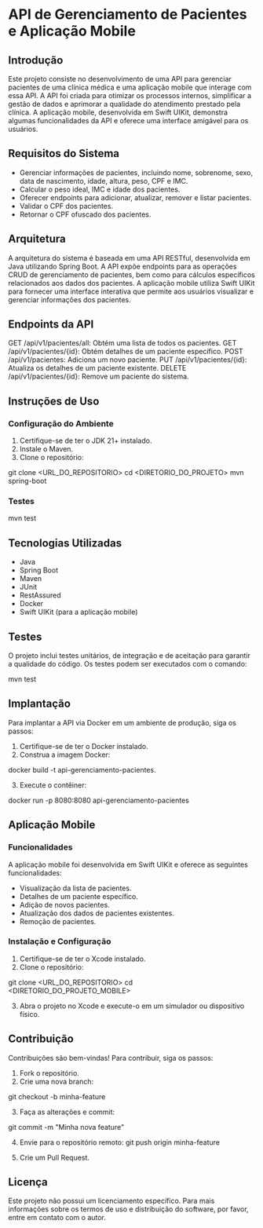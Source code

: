 # API de Gerenciamento de Pacientes e Aplicação Mobile

## Introdução
Este projeto consiste no desenvolvimento de uma API para gerenciar pacientes de uma clínica médica e uma aplicação mobile que interage com essa API. A API foi criada para otimizar os processos internos, simplificar a gestão de dados e aprimorar a qualidade do atendimento prestado pela clínica. A aplicação mobile, desenvolvida em Swift UIKit, demonstra algumas funcionalidades da API e oferece uma interface amigável para os usuários.

## Requisitos do Sistema
- Gerenciar informações de pacientes, incluindo nome, sobrenome, sexo, data de nascimento, idade, altura, peso, CPF e IMC.
- Calcular o peso ideal, IMC e idade dos pacientes.
- Oferecer endpoints para adicionar, atualizar, remover e listar pacientes.
- Validar o CPF dos pacientes.
- Retornar o CPF ofuscado dos pacientes.

## Arquitetura
A arquitetura do sistema é baseada em uma API RESTful, desenvolvida em Java utilizando Spring Boot. A API expõe endpoints para as operações CRUD de gerenciamento de pacientes, bem como para cálculos específicos relacionados aos dados dos pacientes. A aplicação mobile utiliza Swift UIKit para fornecer uma interface interativa que permite aos usuários visualizar e gerenciar informações dos pacientes.

## Endpoints da API

GET /api/v1/pacientes/all: Obtém uma lista de todos os pacientes.
GET /api/v1/pacientes/{id}: Obtém detalhes de um paciente específico.
POST /api/v1/pacientes: Adiciona um novo paciente.
PUT /api/v1/pacientes/{id}: Atualiza os detalhes de um paciente existente.
DELETE /api/v1/pacientes/{id}: Remove um paciente do sistema.


## Instruções de Uso

### Configuração do Ambiente
1. Certifique-se de ter o JDK 21+ instalado.
2. Instale o Maven.
3. Clone o repositório:

git clone <URL_DO_REPOSITORIO>
cd <DIRETORIO_DO_PROJETO>
mvn spring-boot


### Testes
mvn test


## Tecnologias Utilizadas
- Java
- Spring Boot
- Maven
- JUnit
- RestAssured
- Docker
- Swift UIKit (para a aplicação mobile)

## Testes
O projeto inclui testes unitários, de integração e de aceitação para garantir a qualidade do código. Os testes podem ser executados com o comando:

mvn test


## Implantação
Para implantar a API via Docker em um ambiente de produção, siga os passos:

1. Certifique-se de ter o Docker instalado.
2. Construa a imagem Docker:

docker build -t api-gerenciamento-pacientes.

3. Execute o contêiner:

docker run -p 8080:8080 api-gerenciamento-pacientes


## Aplicação Mobile

### Funcionalidades
A aplicação mobile foi desenvolvida em Swift UIKit e oferece as seguintes funcionalidades:
- Visualização da lista de pacientes.
- Detalhes de um paciente específico.
- Adição de novos pacientes.
- Atualização dos dados de pacientes existentes.
- Remoção de pacientes.

### Instalação e Configuração
1. Certifique-se de ter o Xcode instalado.
2. Clone o repositório:

git clone <URL_DO_REPOSITORIO>
cd <DIRETORIO_DO_PROJETO_MOBILE>

3. Abra o projeto no Xcode e execute-o em um simulador ou dispositivo físico.

## Contribuição
Contribuições são bem-vindas! Para contribuir, siga os passos:

1. Fork o repositório.
2. Crie uma nova branch:

git checkout -b minha-feature

3. Faça as alterações e commit:

git commit -m "Minha nova feature"

4. Envie para o repositório remoto:
git push origin minha-feature

5. Crie um Pull Request.

## Licença
Este projeto não possui um licenciamento específico. Para mais informações sobre os termos de uso e distribuição do software, por favor, entre em contato com o autor.

